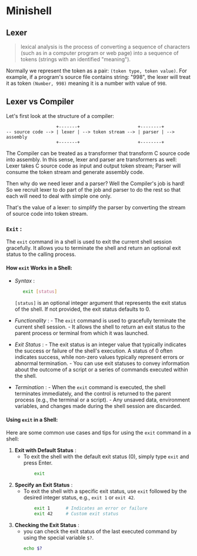 # Minishell
## Lexer
> lexical analysis is the process of converting a sequence of characters (such
> as in a computer program or web page) into a sequence of tokens (strings with
> an identified "meaning").

Normally we represent the token as a pair: `(token type, token value)`. For
example, if a program's source file contains string: "998", the lexer will
treat it as token `(Number, 998)` meaning it is a number with value of `998`.


## Lexer vs Compiler

Let's first look at the structure of a compiler:

```
                   +-------+                      +--------+
-- source code --> | lexer | --> token stream --> | parser | --> assembly
                   +-------+                      +--------+
```

The Compiler can be treated as a transformer that transform C source code into
assembly. In this sense, lexer and parser are transformers as well: Lexer
takes C source code as input and output token stream; Parser will consume the
token stream and generate assembly code.

Then why do we need lexer and a parser? Well the Compiler's job is hard! So we
recruit lexer to do part of the job and parser to do the rest so that each
will need to deal with simple one only.

That's the value of a lexer: to simplify the parser by converting the stream
of source code into token stream.


### **`Exit`** :

The `exit` command in a shell is used to exit the current shell session gracefully. It allows you to terminate the shell and return an optional exit status to the calling process.

#### How `exit` Works in a Shell:
* *Syntax* :
    ```bash
       exit [status]
    ```
     `[status]` is an optional integer argument that represents the exit status of the shell.
    If not provided, the exit status defaults to 0.

* *Functionality* :
        - The `exit` command is used to gracefully terminate the current shell session.
        - It allows the shell to return an exit status to the parent process or terminal 
        from which it was launched.
* *Exit Status* :
        - The exit status is an integer value that typically indicates the success or failure 
        of the shell's execution. A status of 0 often indicates success, while non-zero 
        values typically represent errors or abnormal termination.
        - You can use exit statuses to convey information about the outcome of a script or a
         series of commands executed within the shell.
* *Termination* :
        - When the `exit` command is executed, the shell terminates immediately,
         and the control is returned to the parent process (e.g., the terminal or a script).
         - Any unsaved data, environment variables, and changes made during the shell session are discarded.

#### Using `exit` in a Shell:
Here are some common use cases and tips for using the `exit` command in a shell:
1. **Exit with Default Status** :
   - To exit the shell with the default exit status (0), simply type `exit` and press Enter.
        ```bash
            exit
        ```
2. **Specify an Exit Status** :
   - To exit the shell with a specific exit status, use `exit` followed by the desired 
   integer status, e.g., `exit 1` or `exit 42`.
        ```bash
            exit 1      # Indicates an error or failure
            exit 42     # Custom exit status
        ```
3. **Checking the Exit Status** :
   - you can check the exit status of the last executed command by using the special variable `$?`. 
        ```bash
        echo $?
        ```
